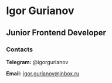 # Igor Gurianov

## Junior Frontend Developer

### Contacts

**Telegram:** @igorgurianov

**Email:** igor.gurianov@inbox.ru
